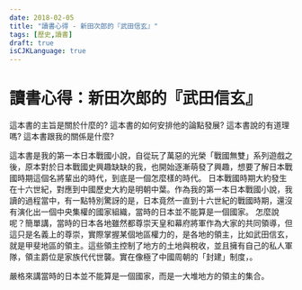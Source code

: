 ```yaml
---
date: 2018-02-05
title: "讀書心得 - 新田次郎的『武田信玄』"
tags: [歷史,讀書]
draft: true
isCJKLanguage: true
---
```


# 讀書心得：新田次郎的『武田信玄』

這本書的主旨是關於什麼的?
這本書的如何安排他的論點發展?
這本書說的有道理嗎?
這本書跟我的關係是什麼?

這本書是我的第一本日本戰國小說，自從玩了萬惡的光榮「戰國無雙」系列遊戲之後，原本對於日本戰國史興趣缺缺的我，也開始逐漸萌發了興趣，想要了解日本戰國時期這個名將輩出的時代，到底是一個怎麼樣的時代。
日本戰國時期大約發生在十六世紀，對應到中國歷史大約是明朝中葉。作為我的第一本日本戰國小說，我讀的過程當中，有一點特別驚訝的是，日本竟然一直到十六世紀的戰國時期，還沒有演化出一個中央集權的國家組織，當時的日本並不能算是一個國家。
怎麼說呢？簡單講，當時的日本各地雖然都尊崇天皇和幕府將軍作為大家的共同領導，但這只是名義上的尊崇，實際掌握某個地區權力的，是各地的領主，比如武田信玄，就是甲斐地區的領主。這些領主控制了地方的土地與稅收，並且擁有自己的私人軍隊，領主爵位是家族代代世襲。實在像極了中國周朝的「封建」制度，。

嚴格來講當時的日本並不能算是一個國家，而是一大堆地方的領主的集合。

